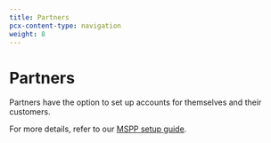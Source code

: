 ```yaml
---
title: Partners
pcx-content-type: navigation
weight: 8
---
```


# Partners

Partners have the option to set up accounts for themselves and their customers.

For more details, refer to our [MSPP setup guide](#link-needed).
